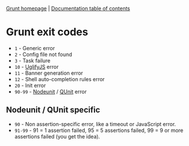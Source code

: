 [Grunt homepage](http://gruntjs.com/) | [Documentation table of contents](toc.md)

# Grunt exit codes

* `1` - Generic error
* `2` - Config file not found
* `3` - Task failure
* `10` - [UglifyJS](https://github.com/mishoo/UglifyJS) error
* `11` - Banner generation error
* `12` - Shell auto-completion rules error
* `20` - Init error
* `90-99` - [Nodeunit](https://github.com/caolan/nodeunit) / [QUnit](http://docs.jquery.com/QUnit) error

## Nodeunit / QUnit specific

* `90` - Non assertion-specific error, like a timeout or JavaScript error.
* `91-99` - 91 = 1 assertion failed, 95 = 5 assertions failed, 99 = 9 or more assertions failed (you get the idea).
